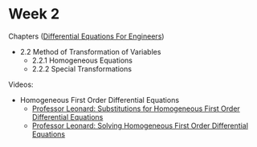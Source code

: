 # Week 2

Chapters ([Differential Equations For Engineers](https://annas-archive.org/md5/ab5d25b4f04496d66e42b911cf6d9fe4))
- 2.2 Method of Transformation of Variables
    - 2.2.1 Homogeneous Equations
    - 2.2.2 Special Transformations

Videos:
- Homogeneous First Order Differential Equations
    - [Professor Leonard: Substitutions for Homogeneous First Order Differential Equations](https://www.youtube.com/watch?v=IRNl1ynIgco&list=PLDesaqWTN6ESPaHy2QUKVaXNZuQNxkYQ_)
    - [Professor Leonard: Solving Homogeneous First Order Differential Equations](https://www.youtube.com/watch?v=-hGuLw4YxIM&list=PLDesaqWTN6ESPaHy2QUKVaXNZuQNxkYQ_)